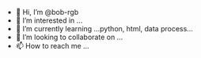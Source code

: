 - 👋 Hi, I’m @bob-rgb
- 👀 I’m interested in ...
- 🌱 I’m currently learning ...python, html, data process...
- 💞️ I’m looking to collaborate on ...
- 📫 How to reach me ...

<!---
bob-rgb/bob-rgb is a ✨ special ✨ repository because its `README.md` (this file) appears on your GitHub profile.
You can click the Preview link to take a look at your changes.
--->
